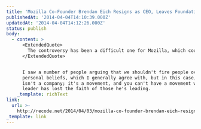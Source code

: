 ```yaml
---
title: 'Mozilla Co-Founder Brendan Eich Resigns as CEO, Leaves Foundation Board'
publishedAt: '2014-04-04T14:10:39.000Z'
updatedAt: '2014-04-04T14:12:26.000Z'
status: publish
body:
  - content: >
      <ExtendedQuote>
        The controversy has been a difficult one for Mozilla, which could be described as more of a movement than a tech company and which has a very vocal community around it.
      </ExtendedQuote>


      I saw a number of people arguing that we shouldn't fire people over their
      personal beliefs, which I generally agree with, but in this case, Mozilla
      isn't a company; it's a movement, and you can't have a movement who's
      leader has lost the faith of those he's leading.
    _template: richText
link:
  url: >-
    http://recode.net/2014/04/03/mozilla-co-founder-brendan-eich-resigns-as-ceo-and-also-from-foundation-board/
_template: link
---
```


